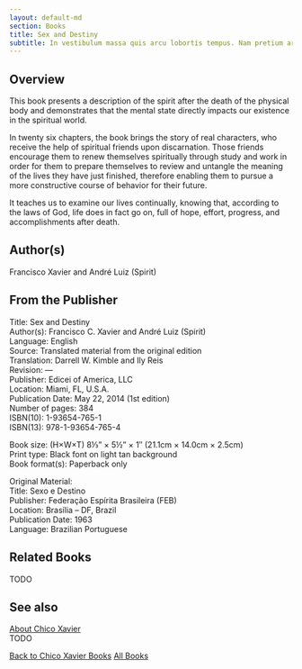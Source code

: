 ```yaml
---
layout: default-md
section: Books
title: Sex and Destiny
subtitle: In vestibulum massa quis arcu lobortis tempus. Nam pretium arcu in odio vulputate luctus.
---
```


## Overview
This book presents a description of the spirit after the death of the physical body and demonstrates that the mental state directly impacts our existence in the spiritual world.

In twenty six chapters, the book brings the story of real characters, who receive the help of spiritual friends upon discarnation. Those friends encourage them to renew themselves spiritually through study and work in order for them to prepare themselves to review and untangle the meaning of the lives they have just finished, therefore enabling them to pursue a more constructive course of behavior for their future.

It teaches us to examine our lives continually, knowing that, according to the laws of God, life does in fact go on, full of hope, effort, progress, and accomplishments after death.

## Author(s)
Francisco Xavier and André Luiz (Spirit)

## From the Publisher
Title: 	Sex and Destiny  
Author(s): 	Francisco C. Xavier and André Luiz (Spirit)  
Language: 	English  
Source: 	Translated material from the original edition  
Translation: 	Darrell W. Kimble and Ily Reis  
Revision: 	—  
Publisher: 	Edicei of America, LLC  
Location: 	Miami, FL, U.S.A.  
Publication Date: 	May 22, 2014 (1st edition)  
Number of pages: 	384  
ISBN(10): 	1-93654-765-1  
ISBN(13): 	978-1-93654-765-4  
  
Book size: (H×W×T) 	8⅓” × 5½” × 1″ (21.1cm × 14.0cm × 2.5cm)  
Print type: 	Black font on light tan background  
Book format(s): 	Paperback only  
  
Original Material: 	  
Title: 	Sexo e Destino  
Publisher: 	Federação Espírita Brasileira (FEB)  
Location: 	Brasília – DF, Brazil  
Publication Date: 	1963  
Language: 	Brazilian Portuguese  

## Related Books
TODO

## See also
[About Chico Xavier](/profile/chico-xavier)  
TODO


<a href="/books/chico-xavier" class="button">Back to Chico Xavier Books</a>
<a href="/books" class="button">All Books</a>

